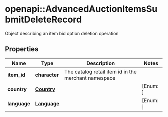 # openapi::AdvancedAuctionItemsSubmitDeleteRecord

Object describing an item bid option deletion operation

## Properties
Name | Type | Description | Notes
------------ | ------------- | ------------- | -------------
**item_id** | **character** | The catalog retail item id in the merchant namespace | 
**country** | [**Country**](Country.md) |  | [Enum: ] 
**language** | [**Language**](Language.md) |  | [Enum: ] 


